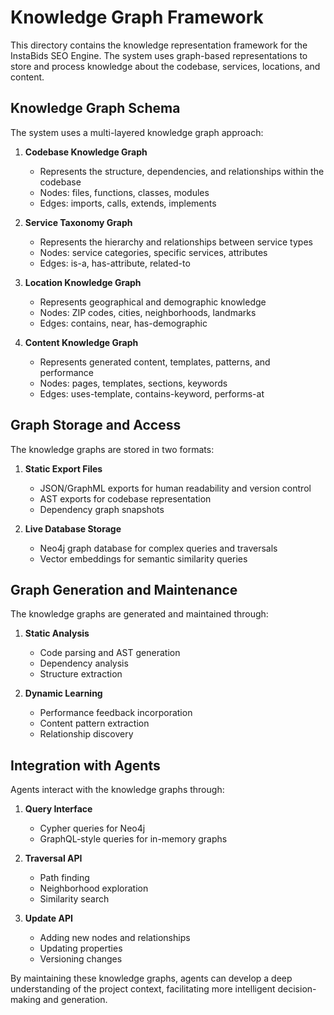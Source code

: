 # Knowledge Graph Framework

This directory contains the knowledge representation framework for the InstaBids SEO Engine. The system uses graph-based representations to store and process knowledge about the codebase, services, locations, and content.

## Knowledge Graph Schema

The system uses a multi-layered knowledge graph approach:

1. **Codebase Knowledge Graph**
   - Represents the structure, dependencies, and relationships within the codebase
   - Nodes: files, functions, classes, modules
   - Edges: imports, calls, extends, implements

2. **Service Taxonomy Graph**
   - Represents the hierarchy and relationships between service types
   - Nodes: service categories, specific services, attributes
   - Edges: is-a, has-attribute, related-to

3. **Location Knowledge Graph**
   - Represents geographical and demographic knowledge
   - Nodes: ZIP codes, cities, neighborhoods, landmarks
   - Edges: contains, near, has-demographic

4. **Content Knowledge Graph**
   - Represents generated content, templates, patterns, and performance
   - Nodes: pages, templates, sections, keywords
   - Edges: uses-template, contains-keyword, performs-at

## Graph Storage and Access

The knowledge graphs are stored in two formats:

1. **Static Export Files**
   - JSON/GraphML exports for human readability and version control
   - AST exports for codebase representation
   - Dependency graph snapshots

2. **Live Database Storage**
   - Neo4j graph database for complex queries and traversals
   - Vector embeddings for semantic similarity queries

## Graph Generation and Maintenance

The knowledge graphs are generated and maintained through:

1. **Static Analysis**
   - Code parsing and AST generation
   - Dependency analysis
   - Structure extraction

2. **Dynamic Learning**
   - Performance feedback incorporation
   - Content pattern extraction
   - Relationship discovery

## Integration with Agents

Agents interact with the knowledge graphs through:

1. **Query Interface**
   - Cypher queries for Neo4j
   - GraphQL-style queries for in-memory graphs

2. **Traversal API**
   - Path finding
   - Neighborhood exploration
   - Similarity search

3. **Update API**
   - Adding new nodes and relationships
   - Updating properties
   - Versioning changes

By maintaining these knowledge graphs, agents can develop a deep understanding of the project context, facilitating more intelligent decision-making and generation.
